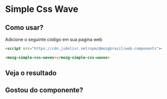 # Simple Css Wave

<!-- [Web Components](https://developer.mozilla.org/en-US/docs/Web/API/Web_components) -->

<!-- ::: tip
🍀
::: -->

## **Como usar?**

Adicione o seguinte código em sua pagina web

```html
<script src="https://cdn.jsdelivr.net/npm/@mozgbrasil/web-components"></script>

<mozg-simple-css-waves></mozg-simple-css-waves>
```

## **Veja o resultado**

<mozg-simple-css-waves></mozg-simple-css-waves>

<mozg-card></mozg-card>

<mozg-debug-doom></mozg-debug-doom>

## **Gostou do componente?**
